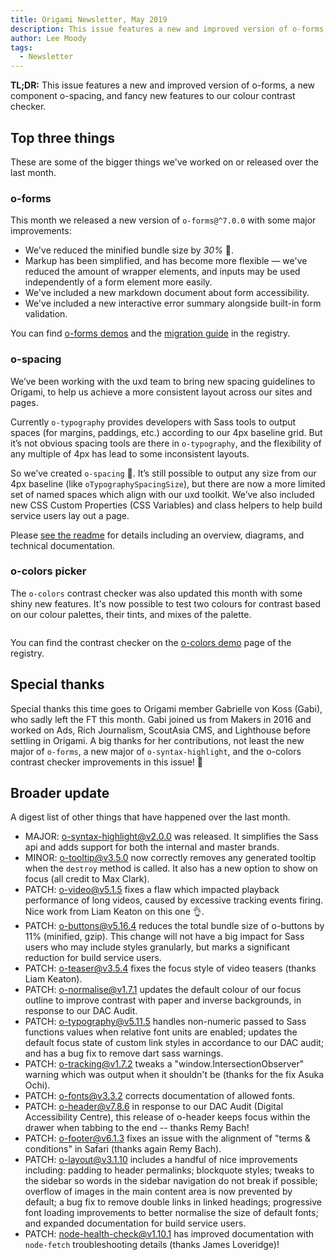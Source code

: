 ```yaml
---
title: Origami Newsletter, May 2019
description: This issue features a new and improved version of o-forms, a new component o-spacing, and fancy new features to our colour contrast checker.
author: Lee Moody
tags:
  - Newsletter
---
```


**TL;DR:** This issue features a new and improved version of o-forms, a new component o-spacing, and fancy new features to our colour contrast checker.

## Top three things

These are some of the bigger things we've worked on or released over the last month.

### o-forms

This month we released a new version of `o-forms@^7.0.0` with some major improvements:

- We've reduced the minified bundle size by _30%_ &#x1F389;.
- Markup has been simplified, and has become more flexible — we've reduced the amount of wrapper elements, and inputs may be used independently of a form element more easily.
- We've included a new markdown document about form accessibility.
- We've included a new interactive error summary alongside built-in form validation.

You can find [o-forms demos](https://registry.origami.ft.com/components/o-forms@7.0.3) and the [migration guide](https://registry.origami.ft.com/components/o-forms@7.0.3/readme?brand=core#migration) in the registry.

### o-spacing

We’ve been working with the uxd team to bring new spacing guidelines to Origami, to help us achieve a more consistent layout across our sites and pages.

Currently `o-typography` provides developers with Sass tools to output spaces (for margins, paddings, etc.) according to our 4px baseline grid. But it’s not obvious spacing tools are there in `o-typography`, and the flexibility of any multiple of 4px has lead to some inconsistent layouts.

So we’ve created `o-spacing` &#x1F389;. It’s still possible to output any size from our 4px baseline (like `oTypographySpacingSize`), but there are now a more limited set of named spaces which align with our uxd toolkit. We’ve also included new CSS Custom Properties (CSS Variables) and class helpers to help build service users lay out a page.

Please [see the readme](https://registry.origami.ft.com/components/o-spacing@1.0.0-beta.1/readme) for details including an overview, diagrams, and technical documentation.

### o-colors picker

The `o-colors` contrast checker was also updated this month with some shiny new features. It's now possible to test two colours for contrast based on our colour palettes, their tints, and mixes of the palette.

<img alt="" src="https://www.ft.com/__origami/service/image/v2/images/raw/https://origami.ft.com/assets/images/2019-05-31-newsletter/contrast-checker.png?source=origami" />

You can find the contrast checker on the [o-colors demo](https://registry.origami.ft.com/components/o-colors@4.8.8) page of the registry.

## Special thanks

Special thanks this time goes to Origami member Gabrielle von Koss (Gabi), who sadly left the FT this month. Gabi joined us from Makers in 2016 and worked on Ads, Rich Journalism, ScoutAsia CMS, and Lighthouse before settling in Origami. A big thanks for her contributions, not least the new major of `o-forms`, a new major of `o-syntax-highlight`, and the o-colors contrast checker improvements in this issue! &#x1F4AA;

## Broader update

A digest list of other things that have happened over the last month.

- MAJOR: [o-syntax-highlight@v2.0.0](https://registry.origami.ft.com/components/o-syntax-highlight@2.0.0) was released. It simplifies the Sass api and adds support for both the internal and master brands.
- MINOR: [o-tooltip@v3.5.0](https://registry.origami.ft.com/components/o-tooltip@3.5.0) now correctly removes any generated tooltip when the `destroy` method is called. It also has a new option to show on focus (all credit to Max Clark).
- PATCH: [o-video@v5.1.5](https://registry.origami.ft.com/components/o-video@5.1.5) fixes a flaw which impacted playback performance of long videos, caused by excessive tracking events firing. Nice work from Liam Keaton on this one &#x1F44C;.
- PATCH: [o-buttons@v5.16.4](https://registry.origami.ft.com/components/o-buttons@5.16.4) reduces the total bundle size of o-buttons by 11% (minified, gzip). This change will not have a big impact for Sass users who may include styles granularly, but marks a significant reduction for build service users.
- PATCH: [o-teaser@v3.5.4](https://registry.origami.ft.com/components/o-teaser@3.5.4) fixes the focus style of video teasers (thanks Liam Keaton).
- PATCH: [o-normalise@v1.7.1](https://registry.origami.ft.com/components/o-normalise@1.7.1) updates the default colour of our focus outline to improve contrast with paper and inverse backgrounds, in response to our DAC Audit.
- PATCH: [o-typography@v5.11.5](https://registry.origami.ft.com/components/o-typography@5.11.5) handles non-numeric passed to Sass functions values when relative font units are enabled; updates the default focus state of custom link styles in accordance to our DAC audit; and has a bug fix to remove dart sass warnings.
- PATCH: [o-tracking@v1.7.2](https://registry.origami.ft.com/components/o-tracking@1.7.2) tweaks a "window.IntersectionObserver" warning which was output when it shouldn't be (thanks for the fix Asuka Ochi).
- PATCH: [o-fonts@v3.3.2](https://registry.origami.ft.com/components/o-fonts@3.3.2) corrects documentation of allowed fonts.
- PATCH: [o-header@v7.8.6](https://registry.origami.ft.com/components/o-header@7.8.6) in response to our DAC Audit (Digital Accessibility Centre), this release of o-header keeps focus within the drawer when tabbing to the end -- thanks Remy Bach!
- PATCH: [o-footer@v6.1.3](https://registry.origami.ft.com/components/o-footer@6.1.3) fixes an issue with the alignment of "terms & conditions" in Safari (thanks again Remy Bach).
- PATCH: [o-layout@v3.1.10](https://registry.origami.ft.com/components/o-layout@3.1.12) includes a handful of nice improvements including: padding to header permalinks; blockquote styles; tweaks to the sidebar so words in the sidebar navigation do not break if possible; overflow of images in the main content area is now prevented by default; a bug fix to remove double links in linked headings; progressive font loading improvements to better normalise the size of default fonts; and expanded documentation for build service users.
- PATCH: [node-health-check@v1.10.1](https://github.com/Financial-Times/node-health-check/) has improved documentation with `node-fetch` troubleshooting details (thanks James Loveridge)!
